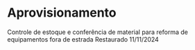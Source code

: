 # Aprovisionamento
 Controle de estoque e conferência de material para reforma de equipamentos fora de estrada
Restaurado 11/11/2024